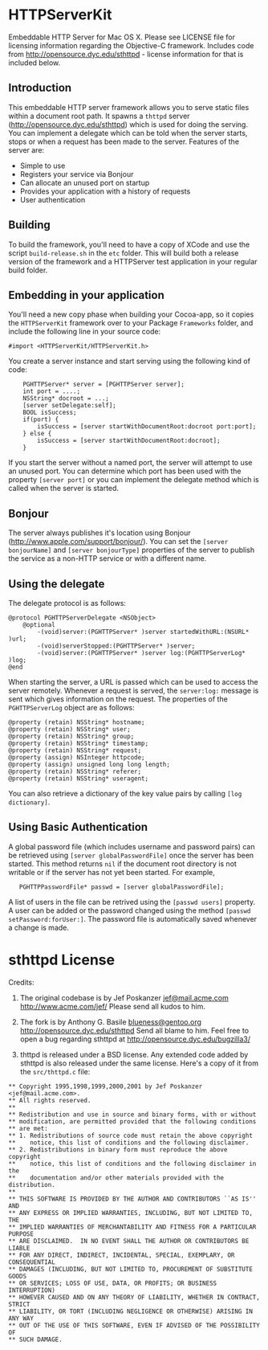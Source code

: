 
HTTPServerKit
=============

Embeddable HTTP Server for Mac OS X. Please see LICENSE file for licensing
information regarding the Objective-C framework. Includes code from
http://opensource.dyc.edu/sthttpd - license information for that is included
below.

Introduction
------------

This embeddable HTTP server framework allows you to serve static files within a 
document root path. It spawns a `thttpd` server (http://opensource.dyc.edu/sthttpd) which
is used for doing the serving. You can implement a delegate which can be told
when the server starts, stops or when a request has been made to the server. Features
of the server are:

  * Simple to use
  * Registers your service via Bonjour
  * Can allocate an unused port on startup
  * Provides your application with a history of requests
  * User authentication


Building
--------

To build the framework, you'll need to have a copy of XCode and use the script
`build-release.sh` in the `etc` folder. This will build both a release version
of the framework and a HTTPServer test application in your regular build folder.

Embedding in your application
-----------------------------

You'll need a new copy phase when building your Cocoa-app, so it copies the
`HTTPServerKit` framework over to your Package `Frameworks` folder, and include
the following line in your source code:

```
#import <HTTPServerKit/HTTPServerKit.h>
```

You create a server instance and start serving using the following kind of
code:

```
	PGHTTPServer* server = [PGHTTPServer server];
	int port = ....;
	NSString* docroot = ...;
	[server setDelegate:self];
	BOOL isSuccess;
	if(port) {
		isSuccess = [server startWithDocumentRoot:docroot port:port];
	} else {
		isSuccess = [server startWithDocumentRoot:docroot];
	}
```

If you start the server without a named port, the server will attempt to use
an unused port. You can determine which port has been used with the property
`[server port]` or you can implement the delegate method which is called when
the server is started.

Bonjour
-------

The server always publishes it's location using Bonjour (http://www.apple.com/support/bonjour/).
You can set the `[server bonjourName]` and `[server bonjourType]` properties
of the server to publish the service as a non-HTTP service or with a different name.

Using the delegate
------------------

The delegate protocol is as follows:

```
@protocol PGHTTPServerDelegate <NSObject>
	@optional
		-(void)server:(PGHTTPServer* )server startedWithURL:(NSURL* )url;
		-(void)serverStopped:(PGHTTPServer* )server;
		-(void)server:(PGHTTPServer* )server log:(PGHTTPServerLog* )log;
@end
```

When starting the server, a URL is passed which can be used to access the
server remotely. Whenever a request is served, the `server:log:` message is
sent which gives information on the request. The properties of the `PGHTTPServerLog`
object are as follows:

```
@property (retain) NSString* hostname;
@property (retain) NSString* user;
@property (retain) NSString* group;
@property (retain) NSString* timestamp;
@property (retain) NSString* request;
@property (assign) NSInteger httpcode;
@property (assign) unsigned long long length;
@property (retain) NSString* referer;
@property (retain) NSString* useragent;
```

You can also retrieve a dictionary of the key value pairs by 
calling `[log dictionary]`.

Using Basic Authentication
--------------------------

A global password file (which includes username and password pairs) can be
retrieved using `[server globalPasswordFile]` once the server has been
started. This method returns `nil` if the document root directory is not
writable or if the server has not yet been started. For example,

```
   PGHTTPPasswordFile* passwd = [server globalPasswordFile];
```

A list of users in the file can be retrived using the `[passwd users]`
property. A user can be added or the password changed using the method
`[passwd setPassword:forUser:]`. The password file is automatically saved
whenever a change is made.



sthttpd License
===============

Credits:

  1. The original codebase is by Jef Poskanzer <jef@mail.acme.com>  http://www.acme.com/jef/ Please send all kudos to him.

  2. The fork is by Anthony G. Basile <blueness@gentoo.org> http://opensource.dyc.edu/sthttpd Send all blame to him.  Feel free to open a bug regarding sthttpd at http://opensource.dyc.edu/bugzilla3/

  3. thttpd is released under a BSD license.  Any extended code added by sthttpd is also released under the same license.  Here's a copy of it from the `src/thttpd.c` file:

```
** Copyright 1995,1998,1999,2000,2001 by Jef Poskanzer <jef@mail.acme.com>.
** All rights reserved.
**
** Redistribution and use in source and binary forms, with or without
** modification, are permitted provided that the following conditions
** are met:
** 1. Redistributions of source code must retain the above copyright
**    notice, this list of conditions and the following disclaimer.
** 2. Redistributions in binary form must reproduce the above copyright
**    notice, this list of conditions and the following disclaimer in the
**    documentation and/or other materials provided with the distribution.
**
** THIS SOFTWARE IS PROVIDED BY THE AUTHOR AND CONTRIBUTORS ``AS IS'' AND
** ANY EXPRESS OR IMPLIED WARRANTIES, INCLUDING, BUT NOT LIMITED TO, THE
** IMPLIED WARRANTIES OF MERCHANTABILITY AND FITNESS FOR A PARTICULAR PURPOSE
** ARE DISCLAIMED.  IN NO EVENT SHALL THE AUTHOR OR CONTRIBUTORS BE LIABLE
** FOR ANY DIRECT, INDIRECT, INCIDENTAL, SPECIAL, EXEMPLARY, OR CONSEQUENTIAL
** DAMAGES (INCLUDING, BUT NOT LIMITED TO, PROCUREMENT OF SUBSTITUTE GOODS
** OR SERVICES; LOSS OF USE, DATA, OR PROFITS; OR BUSINESS INTERRUPTION)
** HOWEVER CAUSED AND ON ANY THEORY OF LIABILITY, WHETHER IN CONTRACT, STRICT
** LIABILITY, OR TORT (INCLUDING NEGLIGENCE OR OTHERWISE) ARISING IN ANY WAY
** OUT OF THE USE OF THIS SOFTWARE, EVEN IF ADVISED OF THE POSSIBILITY OF
** SUCH DAMAGE.
```


